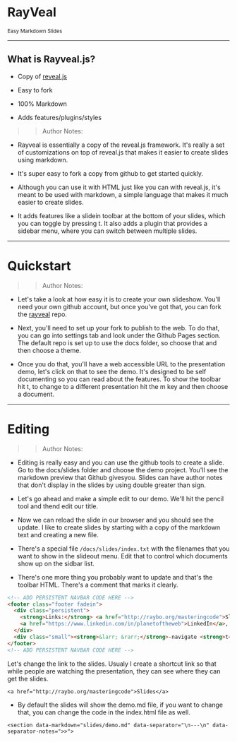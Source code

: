 <!-- .slide: data-state="title" -->
# RayVeal
<small>Easy Markdown Slides</small>

---

## What is Rayveal.js?

- Copy of [reveal.js](https://github.com/hakimel/reveal.js)

- Easy to fork

- 100% Markdown

- Adds features/plugins/styles


>> Author Notes:

- Rayveal is essentially a copy of the reveal.js framework. It's really a set of customizations on top of reveal.js that makes it easier to create slides using markdown.

- It's super easy to fork a copy from github to get started quickly.

- Although you can use it with HTML just like you can with reveal.js, it's meant to be used with markdown, a simple language that makes it much easier to create slides.

- It adds features like a slidein toolbar at the bottom of your slides, which you can toggle by pressing t. It also adds a plugin that provides a sidebar menu, where you can switch between multiple slides. 

---

<!-- .slide: data-state="title" -->
# Quickstart

>> Author Notes:
- Let's take a look at how easy it is to create your own slideshow. You'll need your own github account, but once you've got that, you can fork the [rayveal](https://github.com/planetoftheweb/rayveal) repo.

- Next, you'll need to set up your fork to publish to the web. To do that, you can go into settings tab and look under the Github Pages section. The default repo is set up to use the docs folder, so choose that and then choose a theme.

- Once you do that, you'll have a web accessible URL to the presentation demo, let's click on that to see the demo. It's designed to be self documenting so you can read about the features. To show the toolbar hit t, to change to a different presentation hit the m key and then choose a document.

---

<!-- .slide: data-state="title" -->
# Editing

>> Author Notes:
- Editing is really easy and you can use the github tools to create a slide. Go to the docs/slides folder and choose the demo project. You'll see the markdown preview that Github givesyou. Slides can have author notes that don't display in the slides by using double greater than sign.
- Let's go ahead and make a simple edit to our demo. We'll hit the pencil tool and thend edit our title.
- Now we can reload the slide in our browser and you should see the update. I like to create slides by starting with a copy of the markdown text and creating a new file.
- There's a special file `/docs/slides/index.txt` with the filenames that you want to show in the slideout menu. Edit that to control which documents show up on the sidbar list.

- There's one more thing you probably want to update and that's the toolbar HTML. There's a comment that marks it clearly.

```html
<!-- ADD PERSISTENT NAVBAR CODE HERE -->
<footer class="footer fadein">
  <div class="persistent">
    <strong>Links:</strong> <a href="http://raybo.org/masteringcode">Slides</a> | <a href="http://github.com/planetoftheweb/masteringcode">Repo</a> | <strong>Contact:</strong>
    <a href="https://www.linkedin.com/in/planetoftheweb">LinkedIn</a>, <a href="http://twitter.com/planetoftheweb">@planetoftheweb</a>, <a href="http://github.com/planetoftheweb">Github</a> | <a href="https://www.linkedin.com/learning/instructors/ray-villalobos">Courses</a>
  </div>
  <div class="small"><strong>&larr; &rarr;</strong>-navigate <strong>t</strong>-toolbar <strong>m</strong>-menu <strong>esc</strong>-overview</div>
</footer>
<!-- ADD PERSISTENT NAVBAR CODE HERE -->
```

Let's change the link to the slides. Usualy I create a shortcut link so that while people are watching the presentation, they can see where they can get the slides.

```
<a href="http://raybo.org/masteringcode">Slides</a>
```

- By default the slides will show the demo.md file, if you want to change that, you can change the  code in the index.html file as well. 

```
<section data-markdown="slides/demo.md" data-separator="\n---\n" data-separator-notes=">>">
```

